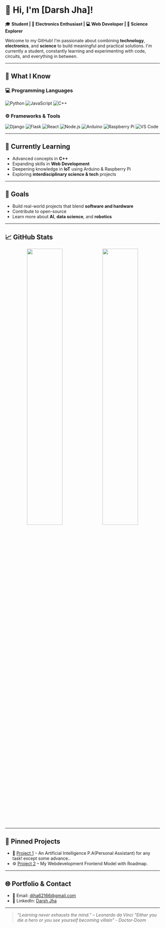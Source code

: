
# 👋 Hi, I'm [Darsh Jha]!

🎓 **Student | 🔧 Electronics Enthusiast | 💻 Web Developer | 🔬 Science Explorer**

Welcome to my GitHub! I'm passionate about combining **technology**, **electronics**, and **science** to build meaningful and practical solutions. I'm currently a student, constantly learning and experimenting with code, circuits, and everything in between.

---

## 🧠 What I Know

### 💻 Programming Languages
![Python](https://img.shields.io/badge/-Python-3776AB?style=flat-square&logo=python&logoColor=white)
![JavaScript](https://img.shields.io/badge/-JavaScript-F7DF1E?style=flat-square&logo=javascript&logoColor=black)
![C++](https://img.shields.io/badge/-C++-00599C?style=flat-square&logo=cplusplus&logoColor=white)

### ⚙️ Frameworks & Tools
![Django](https://img.shields.io/badge/-Django-092E20?style=flat-square&logo=django)
![Flask](https://img.shields.io/badge/-Flask-000000?style=flat-square&logo=flask)
![React](https://img.shields.io/badge/-React-61DAFB?style=flat-square&logo=react&logoColor=black)
![Node.js](https://img.shields.io/badge/-Node.js-339933?style=flat-square&logo=node.js&logoColor=white)
![Arduino](https://img.shields.io/badge/-Arduino-00979D?style=flat-square&logo=arduino&logoColor=white)
![Raspberry Pi](https://img.shields.io/badge/-Raspberry%20Pi-A22846?style=flat-square&logo=raspberrypi&logoColor=white)
![VS Code](https://img.shields.io/badge/-VS%20Code-007ACC?style=flat-square&logo=visual-studio-code)

---

## 🌱 Currently Learning
- Advanced concepts in **C++**
- Expanding skills in **Web Development**
- Deepening knowledge in **IoT** using Arduino & Raspberry Pi
- Exploring **interdisciplinary science & tech** projects

---

## 🚀 Goals
- Build real-world projects that blend **software and hardware**
- Contribute to open-source
- Learn more about **AI**, **data science**, and **robotics**

---

## 📈 GitHub Stats

<p align="center">
  <img src="https://github-readme-stats.vercel.app/api?username=darsh970&show_icons=true&theme=radical" width="48%" />
  <img src="https://github-readme-streak-stats.herokuapp.com/?user=darsh970&theme=radical" width="48%" />
</p>

---

## 📌 Pinned Projects
<!-- Replace with your repo names -->
- 🔧 [Project 1](https://github.com/darsh970/My-AI-Assistant) – An Artificial Intelligence P.A(Personal Assistant) for any task! except some advance..
- ⚙️ [Project 2](https://github.com/darsh970/Web-Development) – My Webdevelopment Frontend Model with Roadmap.
---

## 🌐 Portfolio & Contact

- 📧 Email: djha62166@gmail.com
- 💼 LinkedIn: [Darsh Jha](www.linkedin.com/in/darsh-jha-407356361)
---

> _“Learning never exhausts the mind.” – Leonardo da Vinci_
> _"Either you die a hero or you see yourself becoming villain"_ - _Doctor-Doom_

